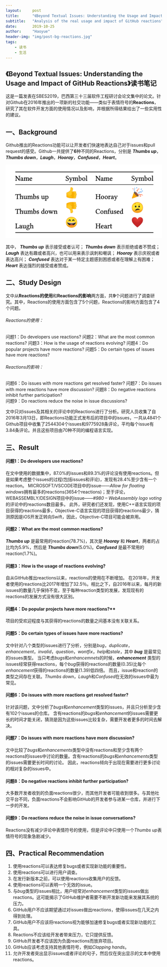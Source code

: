 ```yaml
---
layout:     post
title:      "《Beyond Textual Issues: Understanding the Usage and Impact of GitHub Reactions》读书笔记"
subtitle:   "Analysis of the real usage and impact of GitHub reactions"
date:       2019-10-25
author:     "Haoyue"
header-img: "img/post-bg-reactions.jpg"
tags:
    - 读书
    - 生活
---
```


## 《Beyond Textual Issues: Understanding the Usage and Impact of GitHub Reactions》读书笔记

这是一篇发表在SBES2019，巴西第三十三届软件工程研讨会论文集中的论文。针对Github在2016年推出的一项新的社交功能——类似于表情符号的**Reactions**，研究了其在软件开发方面的使用情况以及影响，并根据所得结果给出了一些实用性的建议。

## 一、Background
Github推出的Reactions功能可以让开发者们快速地表达自己对于issues和pull request的感受。Github一共提供了**6**种不同的Reactions，分别是 ***Thumbs up***，***Thumbs down***，***Laugh***，***Hooray***，***Confused***，***Heart***。

![img](https://github.com/sunshinemingo/sunshinemingo.github.io/raw/master/img/image_md/image_27.png)

其中，
***Thumbs up*** 表示接受或者认可；
***Thumbs down*** 表示拒绝或者不赞成；
***Laugh*** 表达有趣或者高兴，也可以用来表示讽刺和嘲讽；
***Hooray*** 表示庆祝或者表达高兴；
***Confused*** 表达对于某一特定主题感到困惑或者在理解上有困难；
***Heart*** 表达强烈的接受或者赞成。

## 二、Study Design
文中从**Reactions的使用**和**Reactions的影响**两方面，共**9**个问题进行了调查研究。其中，Reactions的使用方面包含了5个问题，Reactions的影响方面包含了4个问题。
###### Reactions的使用：
问题1：Do developers use reactions? 
问题2：What are the most common reactions? 
问题3：How is the usage of reactions evolving? 
问题4：Do popular projects have more reactions? 
问题5：Do certain types of issues have more reactions? 
###### Reactions的影响：
问题6：Do issues with more reactions get resolved faster? 
问题7：Do issues with more reactions have more discussion? 
问题8：Do negative reactions inhibit further participation?  
问题9：Do reactions reduce the noise in issue discussions? 

文中只对issues及其相关的评论中的Reactions进行了分析。研究人员收集了自2016年3月13日，即Reactions功能正式发布后的项目中的issues，一共从4841个Github项目中收集了2544304个issues和9775928条评论，平均每个issue有3.84条评论。并且这些项目由70种不同的编程语言实现。

## 三、Result

#### 问题1：Do developers use reactions?
在文中使用的数据集中，87.0%的issues和89.3%的评论没有使用reactions。但是如果考虑整个issues的过程(包括issues和评论)，发现有28.4%至少含有一个reaction。
MICROSOFT/VSCODE项目中的issue——*Allow for floating windows*拥有最多的reactions(3654个reactions)；至于评论，WEBASSEMBLY/DESIGN项目中的issue——*#980 – WebAssembly logo voting*的评论中的reactions数目最多。
此外，研究者们还发现，使用C++语言实现的项目获得的reactions最多，Objective-C语言实现的项目获得的reactions最少，猜测原因是iOS开发正转向Swift，因此，Objective-C项目可能会被弃用。

#### 问题2：What are the most common reactions?
***Thumbs up*** 是最常用的reaction(78.7%)，其次是 ***Hooray*** 和 ***Heart***，两者的占比均为5.9%，然后是 ***Thumbs down***(5.0%)。***Confused*** 是最不常用的reaction(1.7%)。

#### 问题3：How is the usage of reactions evolving?
自从GitHub推出reactions以来，reactions的使用在不断增加。
在2018年，开发者使用的reactions比2017年增加了32.5％。相比之下，自2016年以来，每月的新issues的数量几乎保持不变。至于每种reaction类型的发展，发现现有的reactions的发展方式没有很大区别。

#### 问题4：Do popular projects have more reactions?**
项目的受欢迎程度与其获得的reactions的数量之间基本没有关联关系。

#### 问题5：Do certain types of issues have more reactions?
文中针对八个类型的issues进行了分析，分别是*bug*，*duplicate*，*enhancement*，*invalid*，*question*，*wontfix*，*help*和*stale*，其中 ***bug*** 是最常见的issues类型。
当只考虑*bugs*和*enhancemnets*的时候，***enhancement*** 类型的issues经常获得reactions，每个*bug*获得的reactions的数量(0.35)比每个*enhancement*获得的reactions的数量(1.39)低四倍。
而且，issue和reaction的类型之间存在关联。*Thumbs down*，*Laugh*和*Confused*在无效的issues中最为常见。

#### 问题6：Do issues with more reactions get resolved faster?
针对该问题，文中分析了*bugs*和*enhancement*类型的issues，并且只分析至少含有102个issues的仓库。
含有reactions的*bugs*和*enhancement*的issues需要更长的时间才能关闭，猜测是因为这些issues比较复杂，需要开发者更多的时间去解决。

#### 问题7：Do issues with more reactions have more discussion?
文中比较了*bugs*和*enhancements*类型中没有reactions和至少含有两个reactions的issues中讨论的数量。含有reactions的*bugs*和*enhancements*类型的issues需要更长时间的讨论。
因此，reactions倾向于出现在需要进行更多讨论的相对复杂的issues中。

#### 问题8：Do negative reactions inhibit further participation?
大多数开发者收到的负面reactions很少，而其他开发者可能收到很多。与其他社交平台不同，负面reactions不会影响GitHub的开发者参与进某一仓库，并进行下一步的开发。

#### 问题9：Do reactions reduce the noise in issue conversations?
Reactions没有减少评论中表情符号的使用，但是评论中只使用一个*Thumbs up*表情符号的现象急剧减少。

## 四、Practical Recommendation
1. 使用reactions可以表达修复bugs或者实现新功能的重要性。
2. 使用reactions可以进行用户调查。
3. 在发行新版本之前，可以使用reactions收集用户的反馈。
4. 使用reactions可以表明一个无效的issue。
5. 与*bug*类型的issues相比，用户经常对*enhancement*类型的issues做出reactions。这可能揭示了GitHub维护者需要不断开发新功能来发展其系统的压力。
6. GitHub用户不应该期望通过对issues做出reactions，使得issues在几天之内得到处理。
7. GitHub用户不应该将reactions视为能够加速修复bugs或者实现新功能的工具。
8. Reactions不应该给开发者带来压力，它只提供反馈。
9.  GitHub开发者不应该因为负面reactions而放弃项目。
10. GitHub应该考虑支持其他表情符号，例如*Clapping hands*。
11. 允许开发者突出显示issues或者评论的句子，然后仅在突出显示的文本中使用reactions。